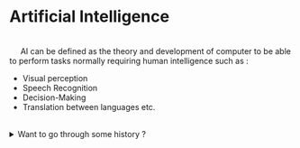 # Artificial Intelligence
<br/>
&nbsp;&nbsp;&nbsp;&nbsp; AI can be defined as the theory and development of computer to be able to perform tasks normally requiring human intelligence such as :
  
  
- Visual perception 
- Speech Recognition
- Decision-Making
- Translation between languages etc.
<br/>
<details>
  <summary>Want to go through some history ?</summary>
  <img src="https://github.com/Amchuz/Microsoft-AI-Classroom-Series/blob/master/Module%201/History1.png>
  <img src="https://github.com/Amchuz/Microsoft-AI-Classroom-Series/blob/master/Module%201/History2.png>
 
</details>
